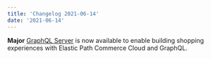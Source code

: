 ```yaml
---
title: 'Changelog 2021-06-14'
date: '2021-06-14'
---
```

**Major** [GraphQL Server](https://github.com/elasticpath/elasticpath-graphql-server) is now available to enable building shopping experiences with Elastic Path Commerce Cloud and GraphQL.
